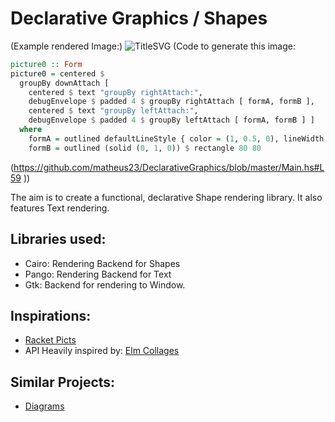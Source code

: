 # Declarative Graphics / Shapes

(Example rendered Image:)
![TitleSVG](https://rawgithub.com/matheus23/DeclarativeGraphics/master/testRender.svg)
(Code to generate this image:
```haskell
picture0 :: Form
picture0 = centered $
  groupBy downAttach [
    centered $ text "groupBy rightAttach:",
    debugEnvelope $ padded 4 $ groupBy rightAttach [ formA, formB ],
    centered $ text "groupBy leftAttach:",
    debugEnvelope $ padded 4 $ groupBy leftAttach [ formA, formB ] ]
  where
    formA = outlined defaultLineStyle { color = (1, 0.5, 0), lineWidth = 2 } $ circle 40
    formB = outlined (solid (0, 1, 0)) $ rectangle 80 80
```
(https://github.com/matheus23/DeclarativeGraphics/blob/master/Main.hs#L59 ))

The aim is to create a functional, declarative Shape rendering library. It also features Text rendering.

## Libraries used:

* Cairo: Rendering Backend for Shapes
* Pango: Rendering Backend for Text
* Gtk: Backend for rendering to Window.

## Inspirations:

* [Racket Picts](http://docs.racket-lang.org/quick/)
* API Heavily inspired by: [Elm Collages](http://library.elm-lang.org/catalog/evancz-Elm/0.12/Graphics-Collage)

## Similar Projects:

* [Diagrams](http://projects.haskell.org/diagrams/)